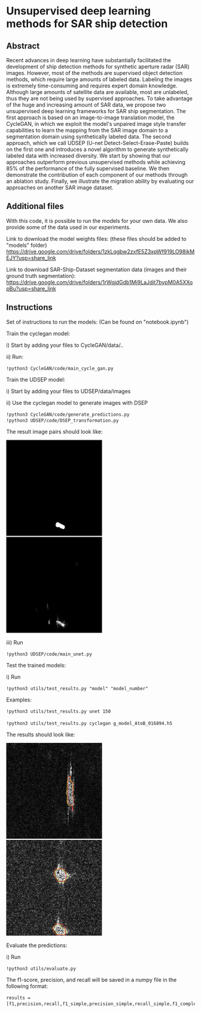 # Unsupervised deep learning methods for SAR ship detection
## Abstract
Recent advances in deep learning have substantially facilitated the development of ship detection methods for synthetic aperture radar (SAR) images. However, most of the methods are supervised object detection methods, which require large amounts of labeled data. Labeling the images is extremely time-consuming and requires expert domain knowledge. Although large amounts of satellite data are available, most are unlabeled, thus they are not being used by supervised approaches. To take advantage of the huge and increasing amount of SAR data, we propose two unsupervised deep learning frameworks for SAR ship segmentation. The first approach is based on an image-to-image translation model, the CycleGAN, in which we exploit the model's unpaired image style transfer capabilities to learn the mapping from the SAR image domain to a segmentation domain using synthetically labeled data. The second approach, which we call UDSEP (U-net Detect-Select-Erase-Paste) builds on the first one and introduces a novel algorithm to generate synthetically labeled data with increased diversity. 
We start by showing that our approaches outperform previous unsupervised methods while achieving 85\% of the performance of the fully supervised baseline. We then demonstrate the contribution of each component of our methods through an ablation study. Finally, we illustrate the migration ability by evaluating our approaches on another SAR image dataset.

## Additional files
With this code, it is possible to run the models for your own data.  We also provide some of the data used in our experiments.

Link to download the model weights files: (these files should be added to "models" folder) https://drive.google.com/drive/folders/1zkLqgbw2zxfE5Z3xpWf919LO98ikMEJY?usp=share_link

Link to download SAR-Ship-Dataset segmentation data (images and their ground truth segmentation): https://drive.google.com/drive/folders/1rWqjdGdb1Mj9LaJdit7bypM0A5XXopBu?usp=share_link

## Instructions
Set of instructions to run the models: (Can be found on "notebook.ipynb") 

Train the cyclegan model:

i) Start by adding your files to CycleGAN/data/..

ii) Run: 

    !python3 CycleGAN/code/main_cycle_gan.py

Train the UDSEP model:

i) Start by adding your files to UDSEP/data/images

ii) Use the cyclegan model to generate images with DSEP

    !python3 CycleGAN/code/generate_predictions.py
    !python3 UDSEP/code/DSEP_transformation.py
    
The result image pairs should look like:

<img src="data/fig3.png" alt= “data/fig3.png” width="256" height="256"> <img src="data/fig4.png" alt= “data/fig4.png” width="256" height="256">

    
iii) Run 

    !python3 UDSEP/code/main_unet.py

Test the trained models:

i) Run 

    !python3 utils/test_results.py "model" "model_number"

Examples:

    !python3 utils/test_results.py unet 150

    !python3 utils/test_results.py cyclegan g_model_AtoB_016894.h5
    
The results should look like:
    
<img src="data/fig1.png" alt= “data/fig1.png” width="256" height="256"> <img src="data/fig2.png" alt= “data/fig2.png” width="256" height="256">


Evaluate the predictions:

i) Run 

    !python3 utils/evaluate.py
    
The f1-score, precision, and recall will be saved in a numpy file in the following format:

    results = [f1,precision,recall,f1_simple,precision_simple,recall_simple,f1_complex,precision_complex,recall_complex]

    
 
